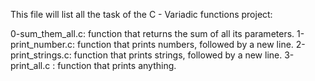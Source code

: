 This file will list all the task of the C - Variadic functions project:

0-sum_them_all.c: function that returns the sum of all its parameters.
1-print_number.c: function that prints numbers, followed by a new line.
2-print_strings.c: function that prints strings, followed by a new line.
3-print_all.c : function that prints anything.
